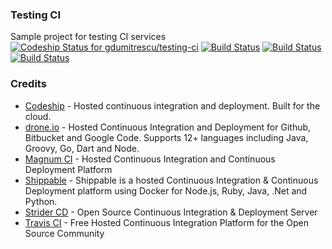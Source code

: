 ### Testing CI

Sample project for testing CI services
[ ![Codeship Status for gdumitrescu/testing-ci](https://codeship.io/projects/97b2af00-2188-0132-000d-063d8b748863/status)](https://codeship.io/projects/36287)
[![Build Status](https://drone.io/github.com/gdumitrescu/testing-ci/status.png)](https://drone.io/github.com/gdumitrescu/testing-ci/latest)
[![Build Status](https://api.shippable.com/projects/541b16beac22859af744281f/badge?branchName=master)](https://app.shippable.com/projects/541b16beac22859af744281f/builds/latest)
[![Build Status](https://travis-ci.org/gdumitrescu/testing-ci.svg)](https://travis-ci.org/gdumitrescu/testing-ci)

### Credits

- [Codeship](https://www.codeship.io) - Hosted continuous integration and deployment. Built for the cloud.
- [drone.io](https://drone.io) - Hosted Continuous Integration and Deployment for Github, Bitbucket and Google Code. Supports 12+ languages including Java, Groovy, Go, Dart and Node.
- [Magnum CI](https://magnum-ci.com) - Hosted Continuous Integration and Continuous Deployment Platform
- [Shippable](https://www.shippable.com/) - Shippable is a hosted Continuous Integration & Continuous Deployment platform using Docker for Node.js, Ruby, Java, .Net and Python.
- [Strider CD](http://stridercd.com) - Open Source Continuous Integration & Deployment Server
- [Travis CI](https://travis-ci.org) - Free Hosted Continuous Integration Platform for the Open Source Community
